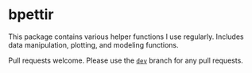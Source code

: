 # bpettir

This package contains various helper functions I use regularly. Includes data manipulation, plotting, and modeling functions.

Pull requests welcome. Please use the [`dev`](https://github.com/BillPetti/bpettir/tree/dev) branch for any pull requests.
